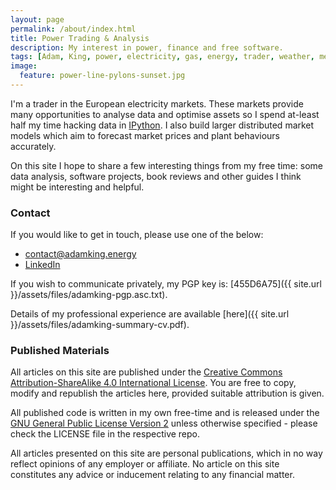 ```yaml
---
layout: page
permalink: /about/index.html
title: Power Trading & Analysis
description: My interest in power, finance and free software. 
tags: [Adam, King, power, electricity, gas, energy, trader, weather, meteorology]
image:
  feature: power-line-pylons-sunset.jpg
---
```


I'm a trader in the European electricity markets.  These markets provide many opportunities to analyse data and optimise assets so I spend at-least half my time hacking data in [IPython](http://ipython.org).  I also build larger distributed market models which aim to forecast market prices and plant behaviours accurately.

On this site I hope to share a few interesting things from my free time: some data analysis, software projects, book reviews and other guides I think might be interesting and helpful.


### Contact

If you would like to get in touch, please use one of the below:

- [contact@adamking.energy](mailto:contact@adamking.energy)
- [LinkedIn](https://www.linkedin.com/in/adamkinguk)

If you wish to communicate privately, my PGP key is: [455D6A75]({{ site.url }}/assets/files/adamking-pgp.asc.txt).

Details of my professional experience are available [here]({{ site.url }}/assets/files/adamking-summary-cv.pdf).


### Published Materials

All articles on this site are published under the [Creative Commons Attribution-ShareAlike 4.0 International License](http://creativecommons.org/licenses/by-sa/4.0/).  You are free to copy, modify and republish the articles here, provided suitable attribution is given.

All published code is written in my own free-time and is released under the [GNU General Public License Version 2](https://www.gnu.org/licenses/gpl-2.0.txt) unless otherwise specified - please check the LICENSE file in the respective repo.

All articles presented on this site are personal publications, which in no way reflect opinions of any employer or affiliate. No article on this site constitutes any advice or inducement relating to any financial matter. 

